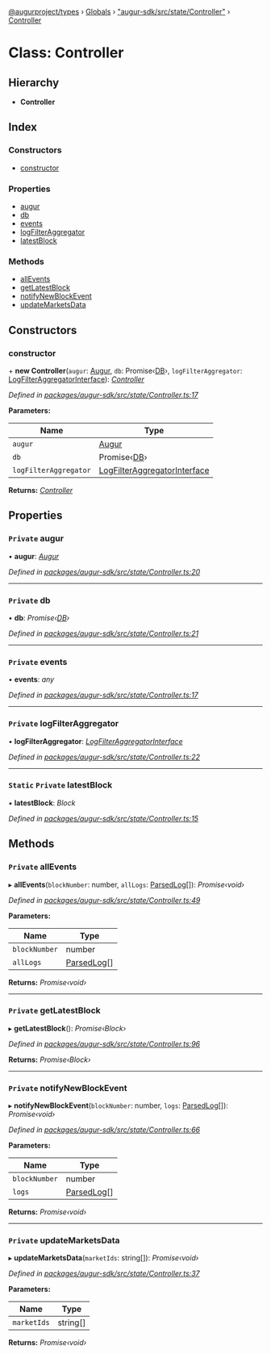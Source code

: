 [@augurproject/types](../README.md) › [Globals](../globals.md) › ["augur-sdk/src/state/Controller"](../modules/_augur_sdk_src_state_controller_.md) › [Controller](_augur_sdk_src_state_controller_.controller.md)

# Class: Controller

## Hierarchy

* **Controller**

## Index

### Constructors

* [constructor](_augur_sdk_src_state_controller_.controller.md#constructor)

### Properties

* [augur](_augur_sdk_src_state_controller_.controller.md#private-augur)
* [db](_augur_sdk_src_state_controller_.controller.md#private-db)
* [events](_augur_sdk_src_state_controller_.controller.md#private-events)
* [logFilterAggregator](_augur_sdk_src_state_controller_.controller.md#private-logfilteraggregator)
* [latestBlock](_augur_sdk_src_state_controller_.controller.md#static-private-latestblock)

### Methods

* [allEvents](_augur_sdk_src_state_controller_.controller.md#private-allevents)
* [getLatestBlock](_augur_sdk_src_state_controller_.controller.md#private-getlatestblock)
* [notifyNewBlockEvent](_augur_sdk_src_state_controller_.controller.md#private-notifynewblockevent)
* [updateMarketsData](_augur_sdk_src_state_controller_.controller.md#private-updatemarketsdata)

## Constructors

###  constructor

\+ **new Controller**(`augur`: [Augur](_augur_sdk_src_augur_.augur.md), `db`: Promise‹[DB](_augur_sdk_src_state_db_db_.db.md)›, `logFilterAggregator`: [LogFilterAggregatorInterface](../interfaces/_augur_sdk_src_state_logs_logfilteraggregator_.logfilteraggregatorinterface.md)): *[Controller](_augur_sdk_src_state_controller_.controller.md)*

*Defined in [packages/augur-sdk/src/state/Controller.ts:17](https://github.com/AugurProject/augur/blob/69c4be52bf/packages/augur-sdk/src/state/Controller.ts#L17)*

**Parameters:**

Name | Type |
------ | ------ |
`augur` | [Augur](_augur_sdk_src_augur_.augur.md) |
`db` | Promise‹[DB](_augur_sdk_src_state_db_db_.db.md)› |
`logFilterAggregator` | [LogFilterAggregatorInterface](../interfaces/_augur_sdk_src_state_logs_logfilteraggregator_.logfilteraggregatorinterface.md) |

**Returns:** *[Controller](_augur_sdk_src_state_controller_.controller.md)*

## Properties

### `Private` augur

• **augur**: *[Augur](_augur_sdk_src_augur_.augur.md)*

*Defined in [packages/augur-sdk/src/state/Controller.ts:20](https://github.com/AugurProject/augur/blob/69c4be52bf/packages/augur-sdk/src/state/Controller.ts#L20)*

___

### `Private` db

• **db**: *Promise‹[DB](_augur_sdk_src_state_db_db_.db.md)›*

*Defined in [packages/augur-sdk/src/state/Controller.ts:21](https://github.com/AugurProject/augur/blob/69c4be52bf/packages/augur-sdk/src/state/Controller.ts#L21)*

___

### `Private` events

• **events**: *any*

*Defined in [packages/augur-sdk/src/state/Controller.ts:17](https://github.com/AugurProject/augur/blob/69c4be52bf/packages/augur-sdk/src/state/Controller.ts#L17)*

___

### `Private` logFilterAggregator

• **logFilterAggregator**: *[LogFilterAggregatorInterface](../interfaces/_augur_sdk_src_state_logs_logfilteraggregator_.logfilteraggregatorinterface.md)*

*Defined in [packages/augur-sdk/src/state/Controller.ts:22](https://github.com/AugurProject/augur/blob/69c4be52bf/packages/augur-sdk/src/state/Controller.ts#L22)*

___

### `Static` `Private` latestBlock

▪ **latestBlock**: *Block*

*Defined in [packages/augur-sdk/src/state/Controller.ts:15](https://github.com/AugurProject/augur/blob/69c4be52bf/packages/augur-sdk/src/state/Controller.ts#L15)*

## Methods

### `Private` allEvents

▸ **allEvents**(`blockNumber`: number, `allLogs`: [ParsedLog](../interfaces/_augur_types_types_logs_.parsedlog.md)[]): *Promise‹void›*

*Defined in [packages/augur-sdk/src/state/Controller.ts:49](https://github.com/AugurProject/augur/blob/69c4be52bf/packages/augur-sdk/src/state/Controller.ts#L49)*

**Parameters:**

Name | Type |
------ | ------ |
`blockNumber` | number |
`allLogs` | [ParsedLog](../interfaces/_augur_types_types_logs_.parsedlog.md)[] |

**Returns:** *Promise‹void›*

___

### `Private` getLatestBlock

▸ **getLatestBlock**(): *Promise‹Block›*

*Defined in [packages/augur-sdk/src/state/Controller.ts:96](https://github.com/AugurProject/augur/blob/69c4be52bf/packages/augur-sdk/src/state/Controller.ts#L96)*

**Returns:** *Promise‹Block›*

___

### `Private` notifyNewBlockEvent

▸ **notifyNewBlockEvent**(`blockNumber`: number, `logs`: [ParsedLog](../interfaces/_augur_types_types_logs_.parsedlog.md)[]): *Promise‹void›*

*Defined in [packages/augur-sdk/src/state/Controller.ts:66](https://github.com/AugurProject/augur/blob/69c4be52bf/packages/augur-sdk/src/state/Controller.ts#L66)*

**Parameters:**

Name | Type |
------ | ------ |
`blockNumber` | number |
`logs` | [ParsedLog](../interfaces/_augur_types_types_logs_.parsedlog.md)[] |

**Returns:** *Promise‹void›*

___

### `Private` updateMarketsData

▸ **updateMarketsData**(`marketIds`: string[]): *Promise‹void›*

*Defined in [packages/augur-sdk/src/state/Controller.ts:37](https://github.com/AugurProject/augur/blob/69c4be52bf/packages/augur-sdk/src/state/Controller.ts#L37)*

**Parameters:**

Name | Type |
------ | ------ |
`marketIds` | string[] |

**Returns:** *Promise‹void›*
